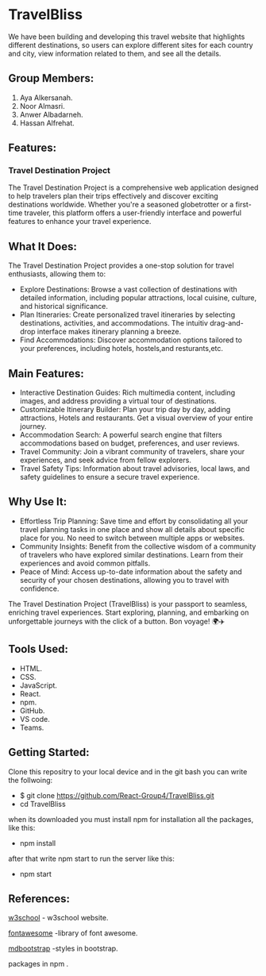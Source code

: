 # TravelBliss
We have been building and developing this travel website that highlights different destinations, so users can explore different sites for each country and city, view information related to them, and see all the details.


## Group Members:
1. Aya Alkersanah.
2. Noor Almasri.
3. Anwer Albadarneh.
4. Hassan Alfrehat.


## Features:
### Travel Destination Project
The Travel Destination Project is a comprehensive web application designed to help travelers plan their trips effectively and discover exciting destinations worldwide. Whether you're a seasoned globetrotter or a first-time traveler, this platform offers a user-friendly interface and powerful features to enhance your travel experience.

## What It Does:
The Travel Destination Project provides a one-stop solution for travel enthusiasts, allowing them to:
- Explore Destinations: Browse a vast collection of destinations with detailed information, including popular attractions, local cuisine, culture, and historical significance.
- Plan Itineraries: Create personalized travel itineraries by selecting destinations, activities, and accommodations. The intuitiv drag-and-drop interface makes itinerary planning a breeze.
- Find Accommodations: Discover accommodation options tailored to your preferences, including hotels, hostels,and resturants,etc.


## Main Features:
- Interactive Destination Guides: Rich multimedia content, including images,  and address providing a virtual tour of destinations.
- Customizable Itinerary Builder: Plan your trip day by day, adding attractions, Hotels and restaurants. Get a visual overview of your entire journey.
- Accommodation Search: A powerful search engine that filters accommodations based on budget, preferences, and user reviews.
- Travel Community: Join a vibrant community of travelers, share your experiences, and seek advice from fellow explorers.
- Travel Safety Tips: Information about travel advisories, local laws, and safety guidelines to ensure a secure travel experience.

## Why Use It:
- Effortless Trip Planning: Save time and effort by consolidating all your travel planning tasks in one place and show all details about specific place for you. No need to switch between multiple apps or websites.
- Community Insights: Benefit from the collective wisdom of a community of travelers who have explored similar destinations. Learn from their experiences and avoid common pitfalls.
- Peace of Mind: Access up-to-date information about the safety and security of your chosen destinations, allowing you to travel with confidence.

The Travel Destination Project (TravelBliss) is your passport to seamless, enriching travel experiences. Start exploring, planning, and embarking on unforgettable journeys with the click of a button. Bon voyage! 🌍✈️




## Tools Used:

- HTML.
- CSS.
- JavaScript.
- React.
- npm.
- GitHub.
- VS code.
- Teams.


## Getting Started:
Clone this repositry to your local device and in the git bash you can write the follwoing:
 - $ git clone https://github.com/React-Group4/TravelBliss.git
 - cd TravelBliss

 when its downloaded you must install npm for installation all the packages, like this:
 - npm install

after that write npm start to run the server like this:
- npm start



## References:

[w3school](https://www.w3schools.com/colors/colors_picker.asp) - w3school website.

[fontawesome](https://fontawesome.com/) -library of font awesome.

[mdbootstrap](https://mdbootstrap.com/) -styles in bootstrap.

packages in npm .

















<!-- # Getting Started with Create React App

This project was bootstrapped with [Create React App](https://github.com/facebook/create-react-app).

## Available Scripts

In the project directory, you can run:

### `npm start`

Runs the app in the development mode.\
Open [http://localhost:3000](http://localhost:3000) to view it in your browser.

The page will reload when you make changes.\
You may also see any lint errors in the console.

### `npm test`

Launches the test runner in the interactive watch mode.\
See the section about [running tests](https://facebook.github.io/create-react-app/docs/running-tests) for more information.

### `npm run build`

Builds the app for production to the `build` folder.\
It correctly bundles React in production mode and optimizes the build for the best performance.

The build is minified and the filenames include the hashes.\
Your app is ready to be deployed!

See the section about [deployment](https://facebook.github.io/create-react-app/docs/deployment) for more information.

### `npm run eject`

**Note: this is a one-way operation. Once you `eject`, you can't go back!**

If you aren't satisfied with the build tool and configuration choices, you can `eject` at any time. This command will remove the single build dependency from your project.

Instead, it will copy all the configuration files and the transitive dependencies (webpack, Babel, ESLint, etc) right into your project so you have full control over them. All of the commands except `eject` will still work, but they will point to the copied scripts so you can tweak them. At this point you're on your own.

You don't have to ever use `eject`. The curated feature set is suitable for small and middle deployments, and you shouldn't feel obligated to use this feature. However we understand that this tool wouldn't be useful if you couldn't customize it when you are ready for it.

## Learn More

You can learn more in the [Create React App documentation](https://facebook.github.io/create-react-app/docs/getting-started).

To learn React, check out the [React documentation](https://reactjs.org/).

### Code Splitting

This section has moved here: [https://facebook.github.io/create-react-app/docs/code-splitting](https://facebook.github.io/create-react-app/docs/code-splitting)

### Analyzing the Bundle Size

This section has moved here: [https://facebook.github.io/create-react-app/docs/analyzing-the-bundle-size](https://facebook.github.io/create-react-app/docs/analyzing-the-bundle-size)

### Making a Progressive Web App

This section has moved here: [https://facebook.github.io/create-react-app/docs/making-a-progressive-web-app](https://facebook.github.io/create-react-app/docs/making-a-progressive-web-app)

### Advanced Configuration

This section has moved here: [https://facebook.github.io/create-react-app/docs/advanced-configuration](https://facebook.github.io/create-react-app/docs/advanced-configuration)

### Deployment

This section has moved here: [https://facebook.github.io/create-react-app/docs/deployment](https://facebook.github.io/create-react-app/docs/deployment)

### `npm run build` fails to minify

This section has moved here: [https://facebook.github.io/create-react-app/docs/troubleshooting#npm-run-build-fails-to-minify](https://facebook.github.io/create-react-app/docs/troubleshooting#npm-run-build-fails-to-minify) -->
